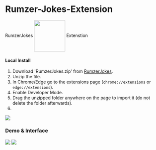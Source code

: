 # Rumzer-Jokes-Extension
RumzerJokes
<img align="center" src="https://i.ibb.co/BCVG733/logo.png" width="100" height="100">
Extenstion


#### Local Install
1. Download 'RumzerJokes.zip' from [RumzerJokes](https://codeload.github.com/atanu16/RumzerJokes-Extension/zip/refs/heads/main). 
2. Unzip the file.
3. In Chrome/Edge go to the extensions page (`chrome://extensions` or `edge://extensions`).
4. Enable Developer Mode.
5. Drag the unzipped folder anywhere on the page to import it (do not delete the folder afterwards).
6. 
<img align="center" src="https://i.ibb.co/ZBMf0VN/2022-12-16-03-11-05.gif">

<h3>Demo & Interface</h3>
<img align="center" src="https://i.ibb.co/WKMR1xn/2022-12-16-03-22-06.gif">
<img align="center" src="https://i.ibb.co/t2Jdnbk/Screenshot-20221216-033141.png">




